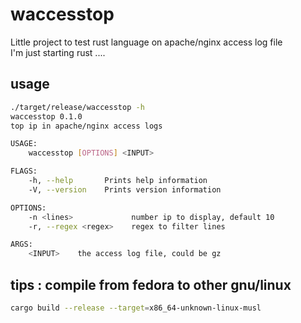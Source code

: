 # waccesstop

Little project to test rust language on apache/nginx access log file  
I'm just starting rust  .... 


## usage 

```sh
./target/release/waccesstop -h 
waccesstop 0.1.0
top ip in apache/nginx access logs

USAGE:
    waccesstop [OPTIONS] <INPUT>

FLAGS:
    -h, --help       Prints help information
    -V, --version    Prints version information

OPTIONS:
    -n <lines>             number ip to display, default 10
    -r, --regex <regex>    regex to filter lines

ARGS:
    <INPUT>    the access log file, could be gz
``` 


## tips : compile from fedora to other gnu/linux

```sh
cargo build --release --target=x86_64-unknown-linux-musl
```
